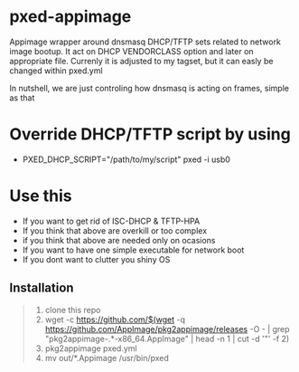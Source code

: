 # pxed-appimage

Appimage wrapper around dnsmasq DHCP/TFTP sets related to network image bootup. It act on
DHCP VENDORCLASS option and later on appropriate file. Currenly it is adjusted to my tagset,
but it can easly be changed within pxed.yml

In nutshell, we are just controling how dnsmasq is acting on frames, simple as that

# Override DHCP/TFTP script by using
* PXED_DHCP_SCRIPT="/path/to/my/script" pxed -i usb0

# Use this 
* If you want to get rid of ISC-DHCP & TFTP-HPA
* If you think that above are overkill or too complex 
* if you think that above are needed only on ocasions
* If you want to have one simple executable for network boot
* If you dont want to clutter you shiny OS

## Installation
> 1. clone this repo
> 2. wget -c https://github.com/$(wget -q https://github.com/AppImage/pkg2appimage/releases -O - | grep "pkg2appimage-.*-x86_64.AppImage" | head -n 1 | cut -d '"' -f 2)
> 3. pkg2appimage pxed.yml
> 4. mv out/*.Appimage /usr/bin/pxed
